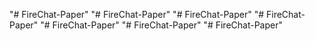 "# FireChat-Paper" 
"# FireChat-Paper" 
"# FireChat-Paper" 
"# FireChat-Paper" 
"# FireChat-Paper" 
"# FireChat-Paper" 
"# FireChat-Paper" 

